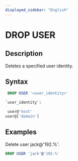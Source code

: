 ```yaml
---
displayed_sidebar: "English"
---
```


# DROP USER

## Description

Deletes a specified user identity.

## Syntax

```sql
 DROP USER '<user_identity>'

`user_identity`:

 user@'host'
user@['domain']
```

## Examples

Delete user jack@'192.%'.

```sql
DROP USER 'jack'@'192.%'
```
